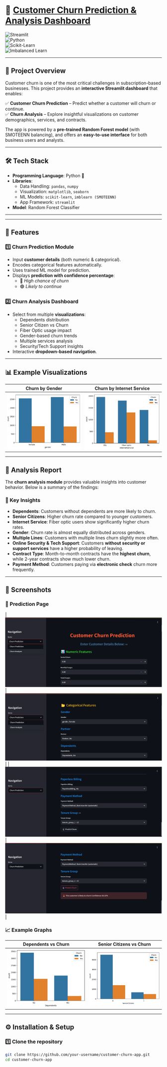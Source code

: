 # 🔮 [Customer Churn Prediction & Analysis Dashboard](https://customer-churn-predictiongit-97cqvdlvyfanfvmfpq4y7z.streamlit.app/)  

![Streamlit](https://img.shields.io/badge/Built%20with-Streamlit-FF4B4B?style=for-the-badge&logo=streamlit&logoColor=white)  
![Python](https://img.shields.io/badge/Python-3.9+-3776AB?style=for-the-badge&logo=python&logoColor=white)  
![Scikit-Learn](https://img.shields.io/badge/Scikit--Learn-0.24+-F7931E?style=for-the-badge&logo=scikit-learn&logoColor=white)  
![Imbalanced Learn](https://img.shields.io/badge/imblearn-SMOTEENN-00A67E?style=for-the-badge)  

---

## 📌 Project Overview  
Customer churn is one of the most critical challenges in subscription-based businesses. This project provides an **interactive Streamlit dashboard** that enables:  

✅ **Customer Churn Prediction** – Predict whether a customer will churn or continue.  
✅ **Churn Analysis** – Explore insightful visualizations on customer demographics, services, and contracts.  

The app is powered by a **pre-trained Random Forest model** (with SMOTEENN balancing), and offers an **easy-to-use interface** for both business users and analysts.  

---

## 🛠️ Tech Stack  

- **Programming Language**: Python 🐍  
- **Libraries**:  
  - Data Handling: `pandas`, `numpy`  
  - Visualization: `matplotlib`, `seaborn`  
  - ML Models: `scikit-learn`, `imblearn (SMOTEENN)`  
  - App Framework: `streamlit`  
- **Model**: Random Forest Classifier  

---

---

## 🚀 Features  

### 1️⃣ Churn Prediction Module  
- Input **customer details** (both numeric & categorical).  
- Encodes categorical features automatically.  
- Uses trained ML model for prediction.  
- Displays **prediction with confidence percentage**:  
  - 🔴 *High chance of churn*  
  - 🟢 *Likely to continue*  

### 2️⃣ Churn Analysis Dashboard  
- Select from multiple **visualizations**:  
  - Dependents distribution  
  - Senior Citizen vs Churn  
  - Fiber Optic usage impact  
  - Gender-based churn trends  
  - Multiple services analysis  
  - Security/Tech Support insights  
- Interactive **dropdown-based navigation**.  

---

## 📊 Example Visualizations  

| Churn by Gender | Churn by Internet Service |  
|-----------------|---------------------------|  
| ![Gender](images/count-gender.png) | ![Fiber Optic](images/count-fiberoptic.png) |  

---

## 📝 Analysis Report  

The **churn analysis module** provides valuable insights into customer behavior. Below is a summary of the findings:  

### 📌 Key Insights  
- **Dependents**: Customers without dependents are more likely to churn.  
- **Senior Citizens**: Higher churn rate compared to younger customers.  
- **Internet Service**: Fiber optic users show significantly higher churn rates.  
- **Gender**: Churn rate is almost equally distributed across genders.  
- **Multiple Lines**: Customers with multiple lines churn slightly more often.  
- **Online Security & Tech Support**: Customers **without security or support services** have a higher probability of leaving.  
- **Contract Type**: Month-to-month contracts have the **highest churn**, while 2-year contracts show much lower churn.  
- **Payment Method**: Customers paying via **electronic check** churn more frequently.  

---

## 📸 Screenshots  

### 🔮 Prediction Page  

| ![](images/prediction-page1.png) | ![](images/prediction-page2.png) |
| ![](images/prediction-page3.png) | ![](images/prediction-page4.png) |

### 📈 Example Graphs  
| Dependents vs Churn | Senior Citizens vs Churn |  
|---------------------|---------------------------|  
| ![Dependents](images/count-dependents.png) | ![Senior Citizen](images/count-seniorcitizen.png) |  

---

## ⚙️ Installation & Setup  

### 1️⃣ Clone the repository  
```bash
git clone https://github.com/your-username/customer-churn-app.git
cd customer-churn-app




